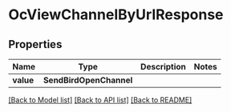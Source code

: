 # OcViewChannelByUrlResponse


## Properties
Name | Type | Description | Notes
------------ | ------------- | ------------- | -------------
**value** | **SendBirdOpenChannel** |  | 

[[Back to Model list]](../README.md#documentation-for-models) [[Back to API list]](../README.md#documentation-for-api-endpoints) [[Back to README]](../README.md)


